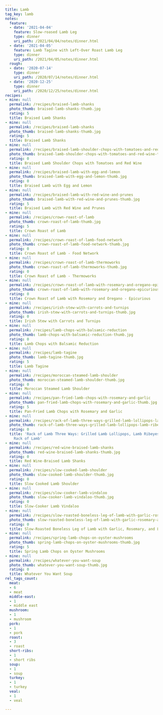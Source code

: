 ```yaml
---
title: Lamb
tag_key: lamb
notes:
  feature:
  - date: '2021-04-04'
    feature: Slow-roased Lamb Leg
    type: dinner
    uri_path: /2021/04/04/notes/dinner.html
  - date: '2021-04-05'
    feature: Lamb Tagine with Left-Over Roast Lamb Leg
    type: dinner
    uri_path: /2021/04/05/notes/dinner.html
  rough:
  - date: '2020-07-14'
    type: dinner
    uri_path: /2020/07/14/notes/dinner.html
  - date: '2020-12-25'
    type: dinner
    uri_path: /2020/12/25/notes/dinner.html
recipes:
- mine: null
  permalink: /recipes/braised-lamb-shanks
  photo_thumb: braised-lamb-shanks-thumb.jpg
  rating: 5
  title: Braised Lamb Shanks
- mine: null
  permalink: /recipes/braised-lamb-shanks
  photo_thumb: braised-lamb-shanks-thumb.jpg
  rating: 5
  title: Braised Lamb Shanks
- mine: null
  permalink: /recipes/braised-lamb-shoulder-chops-with-tomatoes-and-red-wine
  photo_thumb: braised-lamb-shoulder-chops-with-tomatoes-and-red-wine-thumb.jpg
  rating: 0
  title: Braised Lamb Shoulder Chops with Tomatoes and Red Wine
- mine: null
  permalink: /recipes/braised-lamb-with-egg-and-lemon
  photo_thumb: braised-lamb-with-egg-and-lemon-thumb.jpg
  rating: 0
  title: Braised Lamb with Egg and Lemon
- mine: null
  permalink: /recipes/braised-lamb-with-red-wine-and-prunes
  photo_thumb: braised-lamb-with-red-wine-and-prunes-thumb.jpg
  rating: 5
  title: Braised Lamb with Red Wine and Prunes
- mine: null
  permalink: /recipes/crown-roast-of-lamb
  photo_thumb: crown-roast-of-lamb-thumb.jpg
  rating: 5
  title: Crown Roast of Lamb
- mine: null
  permalink: /recipes/crown-roast-of-lamb-food-network
  photo_thumb: crown-roast-of-lamb-food-network-thumb.jpg
  rating: 0
  title: Crown Roast of Lamb - Food Network
- mine: null
  permalink: /recipes/crown-roast-of-lamb-thermoworks
  photo_thumb: crown-roast-of-lamb-thermoworks-thumb.jpg
  rating: 0
  title: Crown Roast of Lamb - Thermoworks
- mine: null
  permalink: /recipes/crown-roast-of-lamb-with-rosemary-and-oregano-epicurious
  photo_thumb: crown-roast-of-lamb-with-rosemary-and-oregano-epicurious-thumb.jpg
  rating: 0
  title: Crown Roast of Lamb with Rosemary and Oregano - Epicurious
- mine: null
  permalink: /recipes/irish-stew-with-carrots-and-turnips
  photo_thumb: irish-stew-with-carrots-and-turnips-thumb.jpg
  rating: 0
  title: Irish Stew with Carrots and Turnips
- mine: null
  permalink: /recipes/lamb-chops-with-balsamic-reduction
  photo_thumb: lamb-chops-with-balsamic-reduction-thumb.jpg
  rating: 0
  title: Lamb Chops with Balsamic Reduction
- mine: null
  permalink: /recipes/lamb-tagine
  photo_thumb: lamb-tagine-thumb.jpg
  rating: 5
  title: Lamb Tagine
- mine: null
  permalink: /recipes/moroccan-steamed-lamb-shoulder
  photo_thumb: moroccan-steamed-lamb-shoulder-thumb.jpg
  rating: 0
  title: Moroccan Steamed Lamb Shoulder
- mine: null
  permalink: /recipes/pan-fried-lamb-chops-with-rosemary-and-garlic
  photo_thumb: pan-fried-lamb-chops-with-rosemary-and-garlic-thumb.jpg
  rating: 5
  title: Pan-Fried Lamb Chops with Rosemary and Garlic
- mine: null
  permalink: /recipes/rack-of-lamb-three-ways-grilled-lamb-lollipops-lamb-ribeyes-and-whole-rack-of-lamb
  photo_thumb: rack-of-lamb-three-ways-grilled-lamb-lollipops-lamb-ribeyes-and-whole-rack-of-lamb-thumb.jpg
  rating: 0
  title: 'Rack of Lamb Three Ways: Grilled Lamb Lollipops, Lamb Ribeyes, and Whole
    Rack of Lamb'
- mine: null
  permalink: /recipes/red-wine-braised-lamb-shanks
  photo_thumb: red-wine-braised-lamb-shanks-thumb.jpg
  rating: 0
  title: Red Wine-Braised Lamb Shanks
- mine: null
  permalink: /recipes/slow-cooked-lamb-shoulder
  photo_thumb: slow-cooked-lamb-shoulder-thumb.jpg
  rating: 0
  title: Slow Cooked Lamb Shoulder
- mine: null
  permalink: /recipes/slow-cooker-lamb-vindaloo
  photo_thumb: slow-cooker-lamb-vindaloo-thumb.jpg
  rating: 0
  title: Slow-Cooker Lamb Vindaloo
- mine: null
  permalink: /recipes/slow-roasted-boneless-leg-of-lamb-with-garlic-rosemary-and-lemon
  photo_thumb: slow-roasted-boneless-leg-of-lamb-with-garlic-rosemary-and-lemon-thumb.jpg
  rating: 0
  title: Slow-Roasted Boneless Leg of Lamb with Garlic, Rosemary, and Lemon
- mine: null
  permalink: /recipes/spring-lamb-chops-on-oyster-mushrooms
  photo_thumb: spring-lamb-chops-on-oyster-mushrooms-thumb.jpg
  rating: 5
  title: Spring Lamb Chops on Oyster Mushrooms
- mine: null
  permalink: /recipes/whatever-you-want-soup
  photo_thumb: whatever-you-want-soup-thumb.jpg
  rating: 0
  title: Whatever You Want Soup
rel_tags_count:
  meat:
  - 6
  - meat
  middle-east:
  - 1
  - middle east
  mushroom:
  - 1
  - mushroom
  pork:
  - 1
  - pork
  roast:
  - 3
  - roast
  short-ribs:
  - 1
  - short ribs
  soup:
  - 1
  - soup
  turkey:
  - 1
  - turkey
  veal:
  - 1
  - veal

---
```

